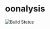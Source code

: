 # oonalysis
[![Build Status](https://travis-ci.org/jeresch/oonalysis.svg?branch=master)](https://travis-ci.org/jeresch/oonalysis)
